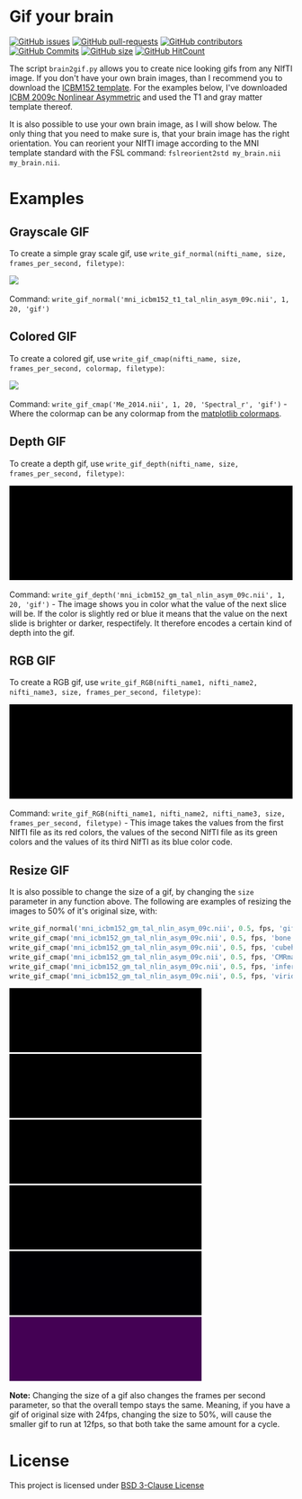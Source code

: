 # Gif your brain

[![GitHub issues](https://img.shields.io/github/issues/miykael/gif_your_brain.svg)](https://github.com/miykael/gif_your_brain/issues/)
[![GitHub pull-requests](https://img.shields.io/github/issues-pr/miykael/gif_your_brain.svg)](https://github.com/miykael/gif_your_brain/pulls/)
[![GitHub contributors](https://img.shields.io/github/contributors/miykael/gif_your_brain.svg)](https://GitHub.com/miykael/gif_your_brain/graphs/contributors/)
[![GitHub Commits](https://github-basic-badges.herokuapp.com/commits/miykael/gif_your_brain.svg)](https://github.com/miykael/gif_your_brain/commits/master)
[![GitHub size](https://github-size-badge.herokuapp.com/miykael/gif_your_brain.svg)](https://github.com/miykael/gif_your_brain/archive/master.zip)
[![GitHub HitCount](http://hits.dwyl.io/miykael/gif_your_brain.svg)](http://hits.dwyl.io/miykael/gif_your_brain)

The script `brain2gif.py` allows you to create nice looking gifs from any NIfTI image. If you don't have your own brain images, than I recommend you to download the [ICBM152 template](http://www.bic.mni.mcgill.ca/ServicesAtlases/ICBM152NLin2009). For the examples below, I've downloaded [ICBM 2009c Nonlinear Asymmetric](http://www.bic.mni.mcgill.ca/~vfonov/icbm/2009/mni_icbm152_nlin_asym_09c_nifti.zip) and used the T1 and gray matter  template thereof.

It is also possible to use your own brain image, as I will show below. The only thing that you need to make sure is, that your brain image has the right orientation. You can reorient your NIfTI image according to the MNI template standard with the FSL command: `fslreorient2std my_brain.nii my_brain.nii`.


# Examples

## Grayscale GIF

To create a simple gray scale gif, use `write_gif_normal(nifti_name, size, frames_per_second, filetype)`:

<img src="gifs/mni_icbm152_t1_tal_nlin_asym_09c.gif">

Command: `write_gif_normal('mni_icbm152_t1_tal_nlin_asym_09c.nii', 1, 20, 'gif')`


## Colored GIF

To create a colored gif, use `write_gif_cmap(nifti_name, size, frames_per_second, colormap, filetype)`:

<img src="gifs/Me_2014_Spectral_r.gif" width="687">

Command: `write_gif_cmap('Me_2014.nii', 1, 20, 'Spectral_r', 'gif')` - Where the colormap can be any colormap from the [matplotlib colormaps](https://matplotlib.org/examples/color/colormaps_reference.html).


## Depth GIF

To create a depth gif, use `write_gif_depth(nifti_name, size, frames_per_second, filetype)`:

<img src="gifs/mni_icbm152_gm_tal_nlin_asym_09c_depth.gif">

Command: `write_gif_depth('mni_icbm152_gm_tal_nlin_asym_09c.nii', 1, 20, 'gif')` - The image shows you in color what the value of the next slice will be. If the color is slightly red or blue it means that the value on the next slide is brighter or darker, respectifely. It therefore encodes a certain kind of depth into the gif.


## RGB GIF

To create a RGB gif, use `write_gif_RGB(nifti_name1, nifti_name2, nifti_name3, size, frames_per_second, filetype)`:

<img src="gifs/mni_icbm152_gm_tal_nlin_asym_09c_rgb.gif">

Command: `write_gif_RGB(nifti_name1, nifti_name2, nifti_name3, size, frames_per_second, filetype)` - This image takes the values from the first NIfTI file as its red colors, the values of the second NIfTI file as its green colors and the values of its third NIfTI as its blue color code.


## Resize GIF

It is also possible to change the size of a gif, by changing the `size` parameter in any function above. The following are examples of resizing the images to 50% of it's original size, with:

```python
write_gif_normal('mni_icbm152_gm_tal_nlin_asym_09c.nii', 0.5, fps, 'gif')
write_gif_cmap('mni_icbm152_gm_tal_nlin_asym_09c.nii', 0.5, fps, 'bone', 'gif')
write_gif_cmap('mni_icbm152_gm_tal_nlin_asym_09c.nii', 0.5, fps, 'cubehelix', 'gif')
write_gif_cmap('mni_icbm152_gm_tal_nlin_asym_09c.nii', 0.5, fps, 'CMRmap', 'gif')
write_gif_cmap('mni_icbm152_gm_tal_nlin_asym_09c.nii', 0.5, fps, 'inferno', 'gif')
write_gif_cmap('mni_icbm152_gm_tal_nlin_asym_09c.nii', 0.5, fps, 'viridis', 'gif')
```

<img src="gifs/mni_icbm152_gm_tal_nlin_asym_09c.gif"><img src="gifs/mni_icbm152_gm_tal_nlin_asym_09c_bone.gif">
<img src="gifs/mni_icbm152_gm_tal_nlin_asym_09c_cubehelix.gif"><img src="gifs/mni_icbm152_gm_tal_nlin_asym_09c_CMRmap.gif">
<img src="gifs/mni_icbm152_gm_tal_nlin_asym_09c_inferno.gif"><img src="gifs/mni_icbm152_gm_tal_nlin_asym_09c_viridis.gif">

**Note:** Changing the size of a gif also changes the frames per second parameter, so that the overall tempo stays the same. Meaning, if you have a gif of original size with 24fps, changing the size to 50%, will cause the smaller gif to run at 12fps, so that both take the same amount for a cycle.

# License

This project is licensed under [BSD 3-Clause License](LICENSE.md)
